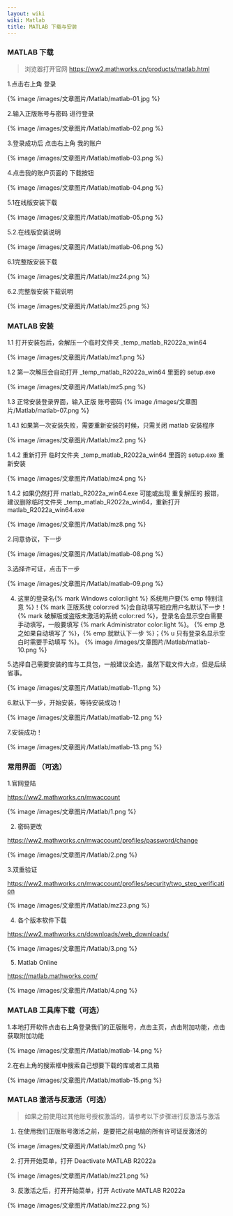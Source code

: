 ```yaml
---
layout: wiki
wiki: Matlab
title: MATLAB 下载与安装
---
```

### MATLAB 下载

> 浏览器打开官网 https://ww2.mathworks.cn/products/matlab.html

1.点击右上角 登录

{% image /images/文章图片/Matlab/matlab-01.jpg %}

2.输入正版账号与密码 进行登录

{% image /images/文章图片/Matlab/matlab-02.png %}

3.登录成功后 点击右上角 我的账户

{% image /images/文章图片/Matlab/matlab-03.png %}


4.点击我的账户页面的 下载按钮

{% image /images/文章图片/Matlab/matlab-04.png %}

5.1在线版安装下载

{% image /images/文章图片/Matlab/matlab-05.png %}


5.2.在线版安装说明

{% image /images/文章图片/Matlab/matlab-06.png %}

6.1完整版安装下载

{% image /images/文章图片/Matlab/mz24.png %}


6.2.完整版安装下载说明

{% image /images/文章图片/Matlab/mz25.png %}



### MATLAB 安装

1.1 打开安装包后，会解压一个临时文件夹 _temp_matlab_R2022a_win64

{% image /images/文章图片/Matlab/mz1.png %}


1.2 第一次解压会自动打开 _temp_matlab_R2022a_win64 里面的 setup.exe

{% image /images/文章图片/Matlab/mz5.png %}

1.3 正常安装登录界面，输入正版 账号密码
{% image /images/文章图片/Matlab/matlab-07.png %}


1.4.1 如果第一次安装失败，需要重新安装的时候，只需关闭 matlab 安装程序

{% image /images/文章图片/Matlab/mz2.png %}

1.4.2 重新打开 临时文件夹 _temp_matlab_R2022a_win64 里面的 setup.exe 重新安装

{% image /images/文章图片/Matlab/mz4.png %}

1.4.2 如果仍然打开 matlab_R2022a_win64.exe 可能或出现 重复解压的 报错，建议删除临时文件夹 _temp_matlab_R2022a_win64，重新打开matlab_R2022a_win64.exe

{% image /images/文章图片/Matlab/mz8.png %}



2.同意协议，下一步

{% image /images/文章图片/Matlab/matlab-08.png %}

3.选择许可证，点击下一步

{% image /images/文章图片/Matlab/matlab-09.png %}

4. 这里的登录名{% mark Windows color:light %}  系统用户要{% emp 特别注意 %}！{% mark 正版系统 color:red %}会自动填写相应用户名默认下一步！
 {% mark 破解版或盗版未激活的系统 color:red %}，登录名会显示空白需要手动填写，一般要填写 {% mark Administrator color:light %}。
   {% emp 总之如果自动填写了 %}，{% emp 就默认下一步 %}；{% u 只有登录名显示空白时需要手动填写 %}。
{% image /images/文章图片/Matlab/matlab-10.png %}

5.选择自己需要安装的库与工具包，一般建议全选，虽然下载文件大点，但是后续省事。

{% image /images/文章图片/Matlab/matlab-11.png %}

6.默认下一步，开始安装，等待安装成功！

{% image /images/文章图片/Matlab/matlab-12.png %}

7.安装成功！

{% image /images/文章图片/Matlab/matlab-13.png %}

### 常用界面 （可选）
 
1.官网登陆

https://ww2.mathworks.cn/mwaccount

{% image /images/文章图片/Matlab/1.png %}

2. 密码更改

https://ww2.mathworks.cn/mwaccount/profiles/password/change

{% image /images/文章图片/Matlab/2.png %}


3.双重验证

https://ww2.mathworks.cn/mwaccount/profiles/security/two_step_verification

{% image /images/文章图片/Matlab/mz23.png %}


4.  各个版本软件下载

https://ww2.mathworks.cn/downloads/web_downloads/

{% image /images/文章图片/Matlab/3.png %}

 5. Matlab Online

https://matlab.mathworks.com/

{% image /images/文章图片/Matlab/4.png %}




### MATLAB 工具库下载（可选）

1.本地打开软件点击右上角登录我们的正版账号，点击主页，点击附加功能，点击获取附加功能

{% image /images/文章图片/Matlab/matlab-14.png %}

2.在右上角的搜索框中搜索自己想要下载的库或者工具箱

{% image /images/文章图片/Matlab/matlab-15.png %}


### MATLAB 激活与反激活（可选）

> 如果之前使用过其他账号授权激活的，请参考以下步骤进行反激活与激活

1. 在使用我们正版账号激活之前，是要把之前电脑的所有许可证反激活的

{% image /images/文章图片/Matlab/mz0.png %}

2. 打开开始菜单，打开  Deactivate MATLAB R2022a

{% image /images/文章图片/Matlab/mz21.png %}

3. 反激活之后，打开开始菜单，打开 Activate MATLAB R2022a

{% image /images/文章图片/Matlab/mz22.png %}





